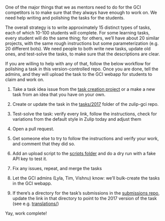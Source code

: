 One of the major things that we as mentors need to do for the GCI competitors is
to make sure that they always have enough to work on. We need help writing and 
polishing the tasks for the students. 

The overall strategy is to write 
approximately 15 distinct types of tasks, each of which 10-100 students will 
complete. For some learning tasks, every student will do the same thing; for 
others, we’ll have about 20 similar projects, with the same rough instructions 
but some parameterization (e.g. 20 different bots). We need people to both write
new tasks, update old ones, and test-solve the tasks, to make sure that the 
descriptions are clear. 

If you are willing to help with any of that, follow the 
below workflow for polishing a task in this version-controlled repo. Once you 
are done, tell the admins, and they will upload the task to the GCI webapp for 
students to claim and work on.

  1. Take a task idea issue from the 
  [task creation project](https://github.com/zulip/zulip-gci/projects/1) 
  or a make a new task from an idea that you have on your own.

  2. Create or update the task in the
  [tasks/2017](https://github.com/zulip/zulip-gci/tree/master/tasks/2017)
  folder of the zulip-gci repo.

  3. Test-solve the task: verify every link, follow the instructions, check for
  variations from the default style in Zulip today and adjust them

  4. Open a pull request.

  5. Get someone else to try to follow the instructions and verify your work,
and comment that they did so.

  6. Add an upload script to the 
  [scripts folder](https://github.com/zulip/zulip-gci/tree/master/scripts/2017) 
  and do a dry run with a fake API key to test it.

  7. Fix any issues, repeat, and merge the tasks

  8. Let the GCI admins (Lyla, Tim, Vishnu) know: we’ll bulk-create the tasks
in the GCI webapp. 

  9. If there’s a directory for the task’s submissions in the [submissions repo](https://github.com/zulip/zulip-gci-submissions), update the link in that
directory to point to the 2017 version of the task (see e.g. [translations/](https://github.com/zulip/zulip-gci-submissions/tree/master/translations))

  Yay, work complete!
